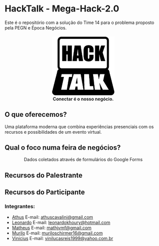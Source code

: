 # HackTalk - Mega-Hack-2.0
Este é o repositório com a solução do Time 14 para o problema proposto pela PEGN e Época Negócios.

<h4 align="center">
  <img src="assets/hack1-black.png" width="200px" /><br>
  <b>Conectar é o nosso negócio.</b>
</h4>

## O que oferecemos?
Uma plataforma moderna que combina experiências presenciais com os recursos e possibilidades de um evento virtual.

## Qual o foco numa feira de negócios?
<p align="center">Dados coletados através de formulários do Google Forms</p>

## Recursos do Palestrante

## Recursos do Participante

### Integrantes:
- [Athus](github.com/athuscavalini) E-mail: athuscavalini@gmail.com
- [Leonardo](github.com/LKhoe) E-mail: leonardokhoury@hotmail.com
- [Matheus](github.com/Math-Gomes) E-mail: mathjvmf@gmail.com
- [Murilo](https://github.com/Muriloide21/) E-mail: muriloschirmer16@gmail.com
- [Vinicius](https://github.com/VLRTroll) E-mail: vinilucasreis1999@yahoo.com.br

